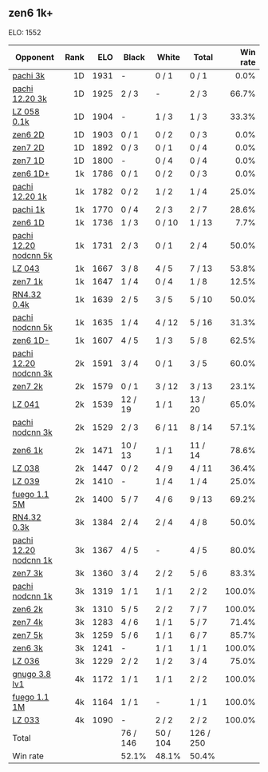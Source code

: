## zen6 1k+ ##

ELO: 1552

Opponent | Rank | ELO | Black | White | Total | Win rate
---------|-----:|----:|-------|-------|-------|-------:
[pachi 3k](pachi%203k.md) | 1D | 1931 | - | 0 / 1 | 0 / 1 | 0.0%
[pachi 12.20 3k](pachi%2012.20%203k.md) | 1D | 1925 | 2 / 3 | - | 2 / 3 | 66.7%
[LZ 058 0.1k](LZ%20058%200.1k.md) | 1D | 1904 | - | 1 / 3 | 1 / 3 | 33.3%
[zen6 2D](zen6%202D.md) | 1D | 1903 | 0 / 1 | 0 / 2 | 0 / 3 | 0.0%
[zen7 2D](zen7%202D.md) | 1D | 1892 | 0 / 3 | 0 / 1 | 0 / 4 | 0.0%
[zen7 1D](zen7%201D.md) | 1D | 1800 | - | 0 / 4 | 0 / 4 | 0.0%
[zen6 1D+](zen6%201D+.md) | 1k | 1786 | 0 / 1 | 0 / 2 | 0 / 3 | 0.0%
[pachi 12.20 1k](pachi%2012.20%201k.md) | 1k | 1782 | 0 / 2 | 1 / 2 | 1 / 4 | 25.0%
[pachi 1k](pachi%201k.md) | 1k | 1770 | 0 / 4 | 2 / 3 | 2 / 7 | 28.6%
[zen6 1D](zen6%201D.md) | 1k | 1736 | 1 / 3 | 0 / 10 | 1 / 13 | 7.7%
[pachi 12.20 nodcnn 5k](pachi%2012.20%20nodcnn%205k.md) | 1k | 1731 | 2 / 3 | 0 / 1 | 2 / 4 | 50.0%
[LZ 043](LZ%20043.md) | 1k | 1667 | 3 / 8 | 4 / 5 | 7 / 13 | 53.8%
[zen7 1k](zen7%201k.md) | 1k | 1647 | 1 / 4 | 0 / 4 | 1 / 8 | 12.5%
[RN4.32 0.4k](RN4.32%200.4k.md) | 1k | 1639 | 2 / 5 | 3 / 5 | 5 / 10 | 50.0%
[pachi nodcnn 5k](pachi%20nodcnn%205k.md) | 1k | 1635 | 1 / 4 | 4 / 12 | 5 / 16 | 31.3%
[zen6 1D-](zen6%201D-.md) | 1k | 1607 | 4 / 5 | 1 / 3 | 5 / 8 | 62.5%
[pachi 12.20 nodcnn 3k](pachi%2012.20%20nodcnn%203k.md) | 2k | 1591 | 3 / 4 | 0 / 1 | 3 / 5 | 60.0%
[zen7 2k](zen7%202k.md) | 2k | 1579 | 0 / 1 | 3 / 12 | 3 / 13 | 23.1%
[LZ 041](LZ%20041.md) | 2k | 1539 | 12 / 19 | 1 / 1 | 13 / 20 | 65.0%
[pachi nodcnn 3k](pachi%20nodcnn%203k.md) | 2k | 1529 | 2 / 3 | 6 / 11 | 8 / 14 | 57.1%
[zen6 1k](zen6%201k.md) | 2k | 1471 | 10 / 13 | 1 / 1 | 11 / 14 | 78.6%
[LZ 038](LZ%20038.md) | 2k | 1447 | 0 / 2 | 4 / 9 | 4 / 11 | 36.4%
[LZ 039](LZ%20039.md) | 2k | 1410 | - | 1 / 4 | 1 / 4 | 25.0%
[fuego 1.1 5M](fuego%201.1%205M.md) | 2k | 1400 | 5 / 7 | 4 / 6 | 9 / 13 | 69.2%
[RN4.32 0.3k](RN4.32%200.3k.md) | 3k | 1384 | 2 / 4 | 2 / 4 | 4 / 8 | 50.0%
[pachi 12.20 nodcnn 1k](pachi%2012.20%20nodcnn%201k.md) | 3k | 1367 | 4 / 5 | - | 4 / 5 | 80.0%
[zen7 3k](zen7%203k.md) | 3k | 1360 | 3 / 4 | 2 / 2 | 5 / 6 | 83.3%
[pachi nodcnn 1k](pachi%20nodcnn%201k.md) | 3k | 1319 | 1 / 1 | 1 / 1 | 2 / 2 | 100.0%
[zen6 2k](zen6%202k.md) | 3k | 1310 | 5 / 5 | 2 / 2 | 7 / 7 | 100.0%
[zen7 4k](zen7%204k.md) | 3k | 1283 | 4 / 6 | 1 / 1 | 5 / 7 | 71.4%
[zen7 5k](zen7%205k.md) | 3k | 1259 | 5 / 6 | 1 / 1 | 6 / 7 | 85.7%
[zen6 3k](zen6%203k.md) | 3k | 1241 | - | 1 / 1 | 1 / 1 | 100.0%
[LZ 036](LZ%20036.md) | 3k | 1229 | 2 / 2 | 1 / 2 | 3 / 4 | 75.0%
[gnugo 3.8 lv1](gnugo%203.8%20lv1.md) | 4k | 1172 | 1 / 1 | 1 / 1 | 2 / 2 | 100.0%
[fuego 1.1 1M](fuego%201.1%201M.md) | 4k | 1164 | 1 / 1 | - | 1 / 1 | 100.0%
[LZ 033](LZ%20033.md) | 4k | 1090 | - | 2 / 2 | 2 / 2 | 100.0%
Total | | | 76 / 146 | 50 / 104 | 126 / 250 | 
Win rate| | | 52.1% | 48.1% | 50.4% | 
